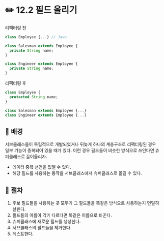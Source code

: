 # ✏️ 12.2 필드 올리기

리팩터링 전

```javascript
class Employee {...} // Java

class Salesman extends Employee {
  private String name;
}

class Engineer extends Employee {
  private String name;
}
```

리팩터링 후

```javascript
class Employee {
  protected String name;
}

class Salesman extends Employee {...}
class Engineer extends Employee {...}
```

## 🧷 배경

서브클래스들이 독립적으로 개발되었거나 뒤늦게 하나의 계층구조로 리팩터링된 경우 일부 기능이 중복되어 있을 때가 있다. 이런 경우 필드들이 비슷한 방식으로 쓰인다면 슈퍼클래스로 끌어올리자.

* 데이터 중복 선언을 없앨 수 있다.
* 해당 필드를 사용하는 동작을 서브클래스에서 슈퍼클래스로 옮길 수 있다.

## 🧷 절차

1. 후보 필드들을 사용하는 곳 모두가 그 필드들을 똑같은 방식으로 사용하는지 면밀히 살핀다.
2. 필드들의 이름이 각기 다르다면 똑같은 이름으로 바꾼다.
3. 슈퍼클래스에 새로운 필드를 생성한다.
4. 서브클래스의 필드들을 제거한다.
5. 테스트한다.
